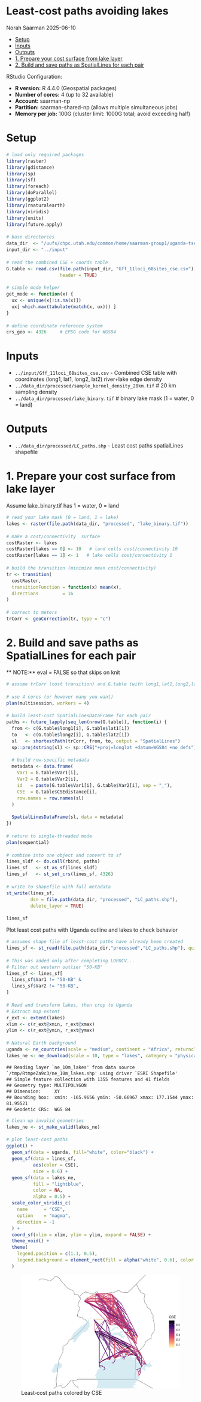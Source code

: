 Least-cost paths avoiding lakes
================
Norah Saarman
2025-06-10

- [Setup](#setup)
- [Inputs](#inputs)
- [Outputs](#outputs)
- [1. Prepare your cost surface from lake
  layer](#1-prepare-your-cost-surface-from-lake-layer)
- [2. Build and save paths as SpatialLines for each
  pair](#2-build-and-save-paths-as-spatiallines-for-each-pair)

RStudio Configuration:  
- **R version:** R 4.4.0 (Geospatial packages)  
- **Number of cores:** 4 (up to 32 available)  
- **Account:** saarman-np  
- **Partition:** saarman-shared-np (allows multiple simultaneous jobs)  
- **Memory per job:** 100G (cluster limit: 1000G total; avoid exceeding
half)

# Setup

``` r
# load only required packages
library(raster)
library(gdistance)
library(sp)
library(sf)
library(foreach)
library(doParallel)
library(ggplot2)
library(rnaturalearth)
library(viridis)
library(units)
library(future.apply)

# base directories
data_dir  <- "/uufs/chpc.utah.edu/common/home/saarman-group1/uganda-tsetse-LG/data"
input_dir <- "../input"

# read the combined CSE + coords table
G.table <- read.csv(file.path(input_dir, "Gff_11loci_68sites_cse.csv"),
                    header = TRUE)

# simple mode helper
get_mode <- function(x) {
  ux <- unique(x[!is.na(x)])
  ux[ which.max(tabulate(match(x, ux))) ]
}

# define coordinate reference system
crs_geo <- 4326     # EPSG code for WGS84
```

# Inputs

- `../input/Gff_11loci_68sites_cse.csv` - Combined CSE table with
  coordinates (long1, lat1, long2, lat2) river+lake edge density
- `../data_dir/processed/sample_kernel_density_20km.tif` \# 20 km
  sampling density
- `../data_dir/processed/lake_binary.tif` \# binary lake mask (1 =
  water, 0 = land)

# Outputs

- `../data_dir/processed/LC_paths.shp` - Least cost paths spatialLines
  shapefile

# 1. Prepare your cost surface from lake layer

Assume lake_binary.tif has 1 = water, 0 = land

``` r
# read your lake mask (0 = land, 1 = lake)
lakes <- raster(file.path(data_dir, "processed", "lake_binary.tif"))

# make a cost/connectivity  surface
costRaster <- lakes
costRaster[lakes == 0] <- 10   # land cells cost/connectivity 10
costRaster[lakes == 1] <- 1   # lake cells cost/connectivity 1

# build the transition (minimize mean cost/connectivity)
tr <- transition(
  costRaster,
  transitionFunction = function(x) mean(x),
  directions         = 16
)

# correct to meters
trCorr <- geoCorrection(tr, type = "c")
```

# 2. Build and save paths as SpatialLines for each pair

\*\* NOTE:\*\* eval = FALSE so that skips on knit

``` r
# assume trCorr (cost transition) and G.table (with long1,lat1,long2,lat2,CSEdistance) exist

# use 4 cores (or however many you want)
plan(multisession, workers = 4)

# build least-cost SpatialLinesDataFrame for each pair
paths <- future_lapply(seq_len(nrow(G.table)), function(i) {
  from <- c(G.table$long1[i], G.table$lat1[i])
  to   <- c(G.table$long2[i], G.table$lat2[i])
  sl   <- shortestPath(trCorr, from, to, output = "SpatialLines")
  sp::proj4string(sl) <- sp::CRS("+proj=longlat +datum=WGS84 +no_defs")

  # build row-specific metadata
  metadata <- data.frame(
    Var1 = G.table$Var1[i],
    Var2 = G.table$Var2[i],
    id   = paste(G.table$Var1[i], G.table$Var2[i], sep = "_"),
    CSE  = G.table$CSEdistance[i],
    row.names = row.names(sl)
  )

  SpatialLinesDataFrame(sl, data = metadata)
})

# return to single-threaded mode
plan(sequential)

# combine into one object and convert to sf
lines_sldf <- do.call(rbind, paths)
lines_sf   <- st_as_sf(lines_sldf)
lines_sf   <- st_set_crs(lines_sf, 4326)

# write to shapefile with full metadata
st_write(lines_sf,
         dsn = file.path(data_dir, "processed", "LC_paths.shp"),
         delete_layer = TRUE)

lines_sf
```

Plot least cost paths with Uganda outline and lakes to check behavior

``` r
# assumes shape file of least-cost paths have already been created
lines_sf <- st_read(file.path(data_dir,"processed","LC_paths.shp"), quiet=TRUE)

# This was added only after completing LOPOCV...
# Filter out western outlier "50-KB" 
lines_sf <- lines_sf[
  lines_sf$Var1 != "50-KB" &
  lines_sf$Var2 != "50-KB",
]

# Read and transform lakes, then crop to Uganda
# Extract map extent
r_ext <- extent(lakes)
xlim <- c(r_ext@xmin, r_ext@xmax)
ylim <- c(r_ext@ymin, r_ext@ymax)

# Natural Earth background
uganda <- ne_countries(scale = "medium", continent = "Africa", returnclass = "sf") %>% st_transform(4326)
lakes_ne <- ne_download(scale = 10, type = "lakes", category = "physical", returnclass = "sf") %>% st_transform(4326)
```

    ## Reading layer `ne_10m_lakes' from data source `/tmp/RtmpeZa9c3/ne_10m_lakes.shp' using driver `ESRI Shapefile'
    ## Simple feature collection with 1355 features and 41 fields
    ## Geometry type: MULTIPOLYGON
    ## Dimension:     XY
    ## Bounding box:  xmin: -165.9656 ymin: -50.66967 xmax: 177.1544 ymax: 81.95521
    ## Geodetic CRS:  WGS 84

``` r
# Clean up invalid geometries
lakes_ne <- st_make_valid(lakes_ne)

# plot least‐cost paths
ggplot() +
  geom_sf(data = uganda, fill="white", color="black") +
  geom_sf(data = lines_sf,
          aes(color = CSE),
          size = 0.6) +
  geom_sf(data = lakes_ne,
          fill = "lightblue",
          color = NA,
          alpha = 0.5) +
  scale_color_viridis_c(
    name      = "CSE",
    option    = "magma",
    direction = -1
  ) +
  coord_sf(xlim = xlim, ylim = ylim, expand = FALSE) +
  theme_void() +
  theme(
    legend.position = c(1.1, 0.5),
    legend.background = element_rect(fill = alpha("white", 0.6), color = NA)
  )
```

<figure>
<img
src="03_least-cost-lakes_files/figure-gfm/plot_least_cost_paths-1.png"
alt="Least‐cost paths colored by CSE" />
<figcaption aria-hidden="true">Least‐cost paths colored by
CSE</figcaption>
</figure>
